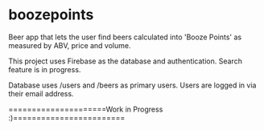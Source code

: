 # boozepoints

Beer app that lets the user find beers calculated into 'Booze Points' as measured by ABV, price and volume.

This project uses Firebase as the database and authentication. Search feature is in progress.

Database uses /users and /beers as primary users. Users are logged in via their email address.

=====================Work in Progress :)========================
